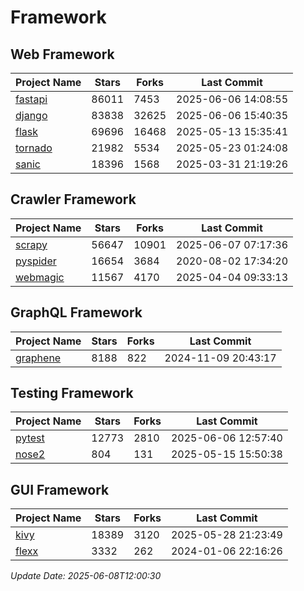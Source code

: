 # Framework

## Web Framework
| Project Name | Stars | Forks | Last Commit |
| ------------ | ----- | ----- | ----------- |
| [fastapi](https://github.com/fastapi/fastapi) | 86011 | 7453 | 2025-06-06 14:08:55 |
| [django](https://github.com/django/django) | 83838 | 32625 | 2025-06-06 15:40:35 |
| [flask](https://github.com/pallets/flask) | 69696 | 16468 | 2025-05-13 15:35:41 |
| [tornado](https://github.com/tornadoweb/tornado) | 21982 | 5534 | 2025-05-23 01:24:08 |
| [sanic](https://github.com/sanic-org/sanic) | 18396 | 1568 | 2025-03-31 21:19:26 |

## Crawler Framework
| Project Name | Stars | Forks | Last Commit |
| ------------ | ----- | ----- | ----------- |
| [scrapy](https://github.com/scrapy/scrapy) | 56647 | 10901 | 2025-06-07 07:17:36 |
| [pyspider](https://github.com/binux/pyspider) | 16654 | 3684 | 2020-08-02 17:34:20 |
| [webmagic](https://github.com/code4craft/webmagic) | 11567 | 4170 | 2025-04-04 09:33:13 |

## GraphQL Framework
| Project Name | Stars | Forks | Last Commit |
| ------------ | ----- | ----- | ----------- |
| [graphene](https://github.com/graphql-python/graphene) | 8188 | 822 | 2024-11-09 20:43:17 |

## Testing Framework
| Project Name | Stars | Forks | Last Commit |
| ------------ | ----- | ----- | ----------- |
| [pytest](https://github.com/pytest-dev/pytest) | 12773 | 2810 | 2025-06-06 12:57:40 |
| [nose2](https://github.com/nose-devs/nose2) | 804 | 131 | 2025-05-15 15:50:38 |

## GUI Framework
| Project Name | Stars | Forks | Last Commit |
| ------------ | ----- | ----- | ----------- |
| [kivy](https://github.com/kivy/kivy) | 18389 | 3120 | 2025-05-28 21:23:49 |
| [flexx](https://github.com/flexxui/flexx) | 3332 | 262 | 2024-01-06 22:16:26 |

*Update Date: 2025-06-08T12:00:30*